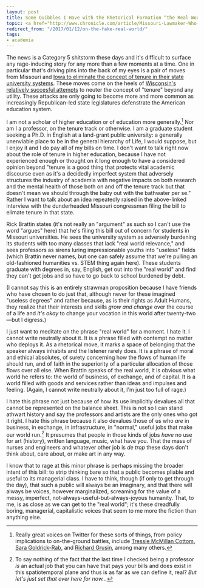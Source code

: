 ```yaml
---
layout: post
title: Some Quibbles I Have with the Rhetorical Formation “the Real World”
topic: <a href="http://www.chronicle.com/article/Missouri-Lawmaker-Who-Wants-to/238886/">“Missouri Lawmaker Who Wants to Eliminate Tenure Says It’s ‘Un-American’”</a>
redirect_from: "/2017/01/12/on-the-fake-real-world/"
tags:
- academia
---
```


The news is a Category 5 shitstorm these days and it's difficult to surface any rage-inducing story for any more than a few moments at a time. One in particular that's driving pins into the back of my eyes is a pair of moves from Missouri and [Iowa to eliminate the concept of tenure in their state university systems](http://www.desmoinesregister.com/story/news/education/2017/01/12/iowa-lawmaker-looking-end-tenure-public-univerisities/96460626/). These moves come on the heels of [Wisconsin's relatively succesful attempts](http://www.npr.org/sections/itsallpolitics/2015/06/12/413995691/wisconsin-gov-walkers-next-battle-tenure) to neuter the concept of "tenure" beyond any utility. These attacks are only going to become more and more common as increasingly Republican-led state legislatures defenstrate the American education system.

I am not a scholar of higher education or of education more generally.[^1] Nor am I a professor, on the tenure track or otherwise. I am a graduate student seeking a Ph.D. in English at a land-grant public university: a generally unenviable place to be in the general hierarchy of Life, I would suppose, but I enjoy it and I do pay all of my bills on time. I don't want to talk right now about the role of tenure in higher education, because I have not experienced enough or thought on it long enough to have a considered opinion beyond "tenure is a good thing that protects vital academic discourse even as it's a decidedly imperfect system that adversely structures the industry of academia with negative impacts on both research and the mental health of those both on and off the tenure track but that doesn't mean we should through the baby out with the bathwater per se." Rather I want to talk about an idea repeatedly raised in the above-linked interview with the dunderheaded Missouri congressman filing the bill to elimate tenure in that state.

[^1]: Really great voices on Twitter for these sorts of things, from policy implications to on-the-ground battles, include [Tressie McMillan Cottom](https://twitter.com/tressiemcphd), [Sara Goldrick-Rab](https://twitter.com/saragoldrickrab), and [Richard Grusin](https://twitter.com/rgrusin), among many others.

Rick Brattin states (it's not really an "argument" as such so I can't use the word "argues" here) that he's filing this bill out of concern for students in Missouri universities. He sees the university system as adversely burdening its students with too many classes that lack "real world relevance," and sees professors as sirens luring impressionable youths into "useless" fields (which Brattin never names, but one can safely assume that we're pulling an old-fashioned humanities vs. STEM thing again here). These students graduate with degrees in, say, English, get out into the "real world" and find they can't get jobs and so have to go back to school burdened by debt.

(I cannot say this is an entirely strawman proposition because I have friends who have chosen to do just that, although never for these imagined "useless degrees" and rather because, as is their rights as Adult Humans, they realize that their interests and skills *grow and change* over the course of a life and *it's okay* to change your vocation in this world after twenty-two—but I digress.)

I just want to meditate on the phrase "real world" for a moment. I hate it. I cannot write neutrally about it. It is a phrase filled with contempt no matter who deploys it. As a rhetorical move, it marks a space of belonging that the speaker always inhabits and the listener rarely does. It is a phrase of moral and ethical absolutes, of surety concerning how the flows of human life should run, and of faith in the superiority of a particular allocation of those flows over all else. When Brattin speaks of the real world, it is obvious what world he refers to: the world of business, of exchange, and of capital. It is a world filled with goods and services rather than ideas and impulses and feeling. (Again, I cannot write neutrally about it, I'm just too full of rage.)

I hate this phrase not just because of how its use implicitly devalues all that cannot be represented on the balance sheet. This is not so I can stand athwart history and say the professors and artists are the only ones who got it right. I hate this phrase because it also devalues those of us who *are* in business, in exchange, in infrastructure, in "normal," useful jobs that make our world run.[^2] It presumes that people in those kinds of jobs *have* no use for art (history), written language, music, what have you. That the mass of nurses and engineers and whatever other job is *de trop* these days don't think about, care about, or make art in any way.

[^2]: To say nothing of the fact that the last time I checked being a professor *is* an actual job that you can have that pays your bills and does exist in this spatiotemporal plane and thus is as far as we can define it, real? *But let's just set that over here for now...*

I know that to rage at this minor phrase is perhaps missing the broader intent of this bill: to strip thinking bare so that a public becomes pliable and useful to its managerial class. I have to think, though (if only to get through the day), that such a public will always be an imaginary, and that there will always be voices, however marginalized, screaming for the value of a messy, imperfect, not-always-useful-but-always-joyous humanity. That, to me, is as close as we can get to the "real world"; it's these dreadfully boring, managerial, capitalistic voices that seem to me more the fiction than anything else.
